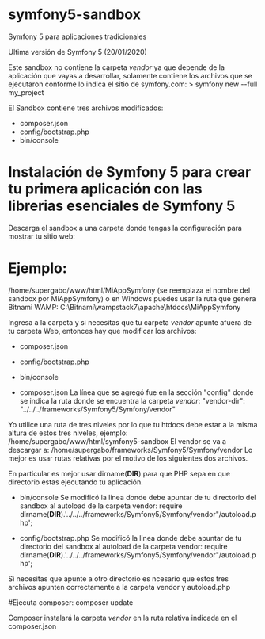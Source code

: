 # symfony5-sandbox
Symfony 5 para aplicaciones tradicionales 

Ultima versión de Symfony 5 (20/01/2020)

Este sandbox no contiene la carpeta *vendor* ya que depende de la aplicación que vayas a desarrollar, solamente contiene los archivos que se ejecutaron conforme lo indica el sitio de symfony.com: > symfony new --full my_project

El Sandbox contiene tres archivos modificados:
* composer.json
* config/bootstrap.php
* bin/console

# Instalación de Symfony 5 para crear tu primera aplicación con las librerias esenciales de Symfony 5 

Descarga el sandbox a una carpeta donde tengas la configuración para mostrar tu sitio web:

# Ejemplo: 
/home/supergabo/www/html/MiAppSymfony (se reemplaza el nombre del sandbox por MiAppSymfony)
o en Windows puedes usar la ruta que genera Bitnami WAMP:
C:\Bitnami\wampstack7\apache\htdocs\MiAppSymfony

Ingresa a la carpeta y si necesitas que tu carpeta *vendor* apunte afuera de tu carpeta Web, entonces hay que modificar los archivos:
* composer.json
* config/bootstrap.php
* bin/console

* composer.json
La línea que se agregó fue en la sección "config" donde se indica la ruta donde se encuentra la carpeta *vendor*:
"vendor-dir": "../../../frameworks/Symfony5/Symfony/vendor"

Yo utilice una ruta de tres niveles por lo que tu htdocs debe estar a la misma altura de estos tres niveles, ejemplo:
/home/supergabo/www/html/symfony5-sandbox
El vendor se va a descargar a:
/home/supergabo/frameworks/Symfony5/Symfony/vendor
Lo mejor es usar rutas relativas por el motivo de los siguientes dos archivos.

En particular es mejor usar dirname(__DIR__) para que PHP sepa en que directorio estas ejecutando tu aplicación.
* bin/console
Se modificó la linea donde debe apuntar de tu directorio del sandbox al autoload de la carpeta vendor:
require dirname(__DIR__).'../../../frameworks/Symfony5/Symfony/vendor"/autoload.php';

* config/bootstrap.php
Se modificó la linea donde debe apuntar de tu directorio del sandbox al autoload de la carpeta vendor:
require dirname(__DIR__).'../../../frameworks/Symfony5/Symfony/vendor"/autoload.php';

Si necesitas que apunte a otro directorio es ncesario que estos tres archivos apunten correctamente a la carpeta vendor y autoload.php

#Ejecuta composer:
composer update

Composer instalará la carpeta *vendor* en la ruta relativa indicada en el composer.json
